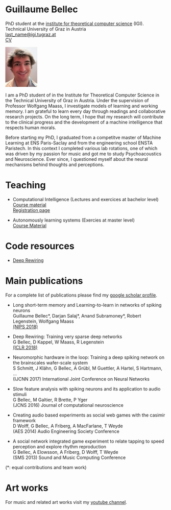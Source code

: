 # Guillaume Bellec
PhD student at the [institute for theoretical computer science](https://www.tugraz.at/institute/igi/home/) (IGI).  
Technical University of Graz in Austria  
last_name@igi.tugraz.at  
[CV](https://github.com/guillaumeBellec/guillaumeBellec.github.io/blob/master/CV_of_Guillaume_Bellec__english_%20(1).pdf)

<img src="IMG_20180419_112526.jpg" alt="Photo" width="100px" />

  I am a PhD student of in the Institute for Theoretical Computer Science in the Technical University of Graz in Austria. Under the supervision of Professor Wolfgang Maass, I investigate models of learning and working memory. I am grateful to learn every day through readings and collaborative research projects. On the long term, I hope that my research will contribute to the clinical progress and the development of a machine intelligence that respects human morals. 

  Before starting my PhD, I graduated from a competitve master of Machine Learning at ENS Paris-Saclay and from the engineering school ENSTA Paristech. In this context I completed various lab rotations, one of which was driven by my passion for music and got me to study Psychoacoustics and Neuroscience. Ever since, I questioned myself about the neural mechanisms behind thoughts and perceptions.


# Teaching

- Computational Intelligence (Lectures and exercices at bachelor level)  
[Course material](https://www.spsc.tugraz.at/courses/computational-intelligence)  
[Registration page](https://online.tugraz.at/tug_online/wbLv.wbShowLVDetail?pStpSpNr=203426&pSpracheNr=2)

- Autonomously learning systems (Exercies at master level)  
[Course Material](https://courses-igi.tugraz.at/courses/6)


# Code resources
- [Deep Rewiring](https://github.com/guillaumeBellec/deep_rewiring)

# Main publications
For a complete list of publications please find my [google scholar profile](https://scholar.google.fr/citations?user=fSXUVvAAAAAJ&hl=fr).

- Long short-term memory and Learning-to-learn in networks of spiking neurons  
Guillaume Bellec\*, Darjan Salaj\*, Anand Subramoney\*, Robert Legenstein, Wolfgang Maass  
[(NIPS 2018)](https://arxiv.org/abs/1803.09574)

- Deep Rewiring: Training very sparse deep networks  
G Bellec, D Kappel, W Maass, R Legenstein  
[(ICLR 2018)](https://arxiv.org/abs/1711.05136)

- Neuromorphic hardware in the loop: Training a deep spiking network on the brainscales wafer-scale system  
S Schmitt, J Klähn, G Bellec, A Grübl, M Guettler, A Hartel, S Hartmann, ...  
(IJCNN 2017) International Joint Conference on Neural Networks

- Slow feature analysis with spiking neurons and its application to audio stimuli  
G Bellec, M Galtier, R Brette, P Yger  
(JCNS 2016) Journal of computational neuroscience

- Creating audio based experiments as social web games with the casimir framework  
D Wolff, G Bellec, A Friberg, A MacFarlane, T Weyde  
(AES 2014) Audio Engineering Society Conference

- A social network integrated game experiment to relate tapping to speed perception and explore rhythm reproduction  
G Bellec, A Elowsson, A Friberg, D Wolff, T Weyde  
(SMS 2013) Sound and Music Computing Conference

(*: equal contributions and team work)

# Art works
For music and related art works visit my [youtube channel](http://www.youtube.com/user/Adrienavets).
